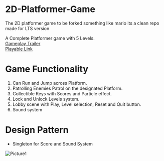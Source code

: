 # 2D-Platformer-Game
The 2D platformer game to be forked something like mario its a clean repo made for LTS version

A Complete Platformer game with 5 Levels. <br/>
[Gameplay Trailer](https://drive.google.com/file/d/18IL6NZdzcaUVi4RAeMtIB0P1FqbSX367/view?usp=share_link) <br/>
[Playable Link](https://kishore-karic.itch.io/the-explorer)

# Game Functionality
1. Can Run and Jump across Platform.
2. Patrolling Enemies Patrol on the designated Platform.
3. Collectible Keys with Scores and Particle effect.
4. Lock and Unlock Levels system.
5. Lobby scene with Play, Level selection, Reset and Quit button.
6. Sound system

# Design Pattern
* Singleton for Score and Sound System <br/>

![Picture1](../Picture_1.jpg?raw=true)


